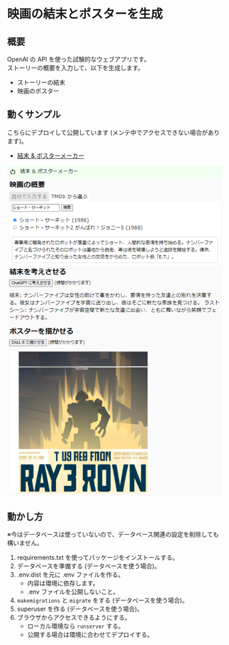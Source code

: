 # 映画の結末とポスターを生成

## 概要

OpenAI の API を使った試験的なウェブアプリです。  
ストーリーの概要を入力して、以下を生成します。

- ストーリーの結末
- 映画のポスター

## 動くサンプル

こちらにデプロイして公開しています (メンテ中でアクセスできない場合があります)。

- [結末 & ポスターメーカー](https://satamame.ddns.me:5380/movie_chat)

![screenshot.png](screenshot.png)

## 動かし方

※今はデータベースは使っていないので、データベース関連の設定を削除しても構いません。

1. requirements.txt を使ってパッケージをインストールする。
2. データベースを準備する (データベースを使う場合)。
3. .env.dist を元に .env ファイルを作る。
    - 内容は環境に依存します。
    - .env ファイルを公開しないこと。
4. `makemigrations` と `migrate` をする (データベースを使う場合)。
5. superuser を作る (データベースを使う場合)。
6. ブラウザからアクセスできるようにする。
    - ローカル環境なら `runserver` する。
    - 公開する場合は環境に合わせてデプロイする。

